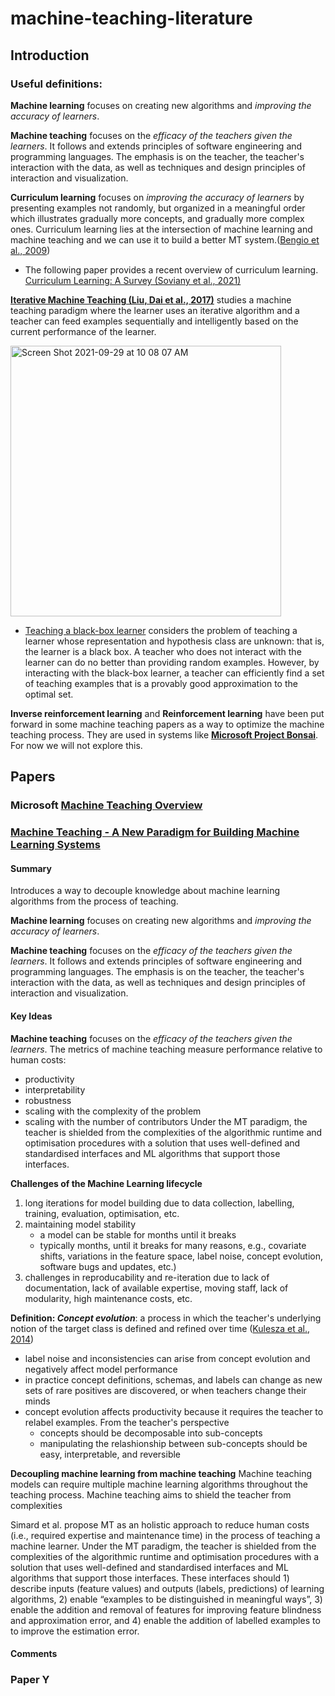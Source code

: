 # machine-teaching-literature

## Introduction

### Useful definitions:

**Machine learning** focuses on creating new algorithms and *improving the accuracy of learners*.  

**Machine teaching** focuses on the *efficacy of the teachers given the learners*. It follows and extends principles of software engineering and programming languages. The emphasis is on the teacher, the teacher's interaction with the data, as well as techniques and design principles of interaction and visualization. 

**Curriculum learning** focuses on *improving the accuracy of learners* by presenting examples not randomly, but organized in a meaningful order which illustrates gradually more concepts, and gradually more complex ones. Curriculum learning lies at the intersection of machine learning and machine teaching and we can use it to build a better MT system.([Bengio et al., 2009](https://ronan.collobert.com/pub/matos/2009_curriculum_icml.pdf))
- The following paper provides a recent overview of curriculum learning. [Curriculum Learning: A Survey (Soviany et al., 2021)](https://arxiv.org/abs/2101.10382)

[**Iterative Machine Teaching (Liu, Dai et al., 2017)**](https://arxiv.org/abs/1705.10470) studies a machine teaching paradigm where the learner uses an iterative algorithm and a teacher can feed examples sequentially and intelligently based on the current performance of the learner.

<img width="433" alt="Screen Shot 2021-09-29 at 10 08 07 AM" src="https://user-images.githubusercontent.com/44941782/135296788-e3ac02b5-9069-4245-adbd-53de59918699.png">

- [Teaching a black-box learner](http://proceedings.mlr.press/v97/dasgupta19a.html) considers the problem of teaching a learner whose representation and hypothesis class are unknown: that is, the learner is a black box. A teacher who does not interact with the learner can do no better than providing random examples. However, by interacting with the black-box learner, a teacher can efficiently find a set of teaching examples that is a provably good approximation to the optimal set.

**Inverse reinforcement learning** and **Reinforcement learning** have been put forward in some machine teaching papers as a way to optimize the machine teaching process. They are used in systems like **[Microsoft Project Bonsai](https://azure.microsoft.com/en-us/services/project-bonsai/)**. For now we will not explore this.

## Papers

### Microsoft [Machine Teaching Overview](https://docs.microsoft.com/en-us/azure/architecture/solution-ideas/articles/machine-teaching)

### [Machine Teaching - A New Paradigm for Building Machine Learning Systems](https://arxiv.org/abs/1707.06742)

#### Summary

Introduces a way to decouple knowledge about machine learning algorithms from the process of teaching.   

**Machine learning** focuses on creating new algorithms and *improving the accuracy of learners*.  

**Machine teaching** focuses on the *efficacy of the teachers given the learners*. It follows and extends principles of software engineering and programming languages. The emphasis is on the teacher, the teacher's interaction with the data, as well as techniques and design principles of interaction and visualization. 

#### Key Ideas

**Machine teaching** focuses on the *efficacy of the teachers given the learners*. The metrics of machine teaching measure performance relative to human costs:
- productivity
- interpretability
- robustness
- scaling with the complexity of the problem
- scaling with the number of contributors
Under the MT paradigm, the teacher is shielded from the complexities of the algorithmic runtime and optimisation procedures with a solution that uses well-defined and standardised interfaces and ML algorithms that support those interfaces. 


**Challenges of the Machine Learning lifecycle**
1. long iterations for model building due to data collection, labelling, training, evaluation, optimisation, etc.
2. maintaining model stability
    - a model can be stable for months until it breaks
    - typically months, until it breaks for many reasons, e.g., covariate shifts, variations in the feature space, label noise, concept evolution, software bugs and updates, etc.)
3. challenges in reproducability and re-iteration due to lack of documentation, lack of available expertise, moving staff, lack of modularity, high maintenance costs, etc.

**Definition: *Concept evolution***: a process in which the teacher's underlying notion of the target class is defined and refined over time ([Kulesza et al., 2014](https://www.microsoft.com/en-us/research/publication/structured-labeling-for-facilitating-concept-evolution-in-machine-learning/))
- label noise and inconsistencies can arise from concept evolution and negatively affect model performance
- in practice concept definitions, schemas, and labels can change as new sets of rare positives are discovered, or when teachers change their minds
- concept evolution affects productivity because it requires the teacher to relabel examples. From the teacher's perspective
    - concepts should be decomposable into sub-concepts
    - manipulating the relashionship between sub-concepts should be easy, interpretable, and reversible


**Decoupling machine learning from machine teaching**
Machine teaching models can require multiple machine learning algorithms throughout the teaching process.
Machine teaching aims to shield the teacher from complexities 

Simard et al. propose MT as an holistic approach to reduce human costs (i.e., required expertise and maintenance time) in the process of teaching a machine learner. Under the MT paradigm, the teacher is shielded from the complexities of the algorithmic runtime and optimisation procedures with a solution that uses well-defined and standardised interfaces and ML algorithms that support those interfaces. These interfaces should 1) describe inputs (feature values) and outputs (labels, predictions) of learning algorithms, 2) enable “examples to be distinguished in meaningful ways”, 3) enable the addition and removal of features for improving feature blindness and approximation error, and 4) enable the addition of labelled examples to to improve the estimation error.

#### Comments


### Paper Y

